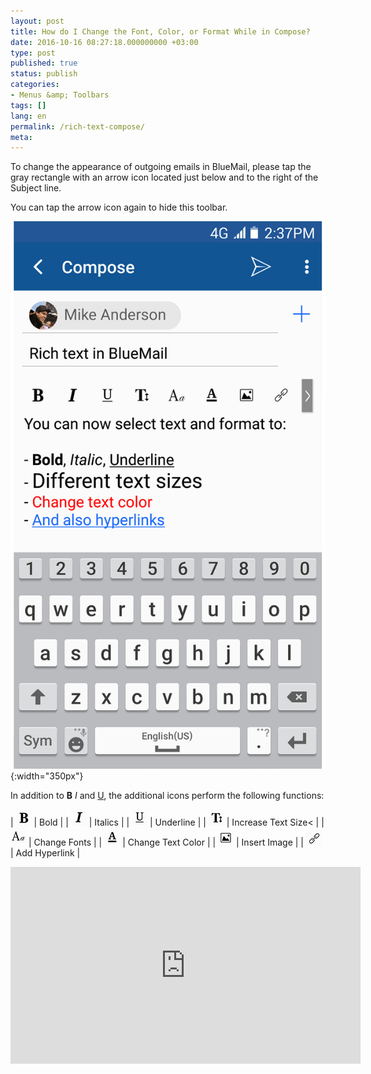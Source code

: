 ```yaml
---
layout: post
title: How do I Change the Font, Color, or Format While in Compose?
date: 2016-10-16 08:27:18.000000000 +03:00
type: post
published: true
status: publish
categories:
- Menus &amp; Toolbars
tags: []
lang: en
permalink: /rich-text-compose/
meta:
---
```


To change the appearance of outgoing emails in BlueMail, please tap the gray rectangle with an arrow icon located just below and to the right of the Subject line.

You can tap the arrow icon again to hide this toolbar.

![Google Play Rich Text](/assets/BlueMail_Google_Play_Rich_Text.png){:width="350px"}

In addition to **B** *I* and <span style="text-decoration: underline;">U</span>, the additional icons perform the following functions:

| ![Bold](/assets/Bold.png) | Bold |
| ![Italics](/assets/Italics.png) | Italics |
| ![Underline](/assets/Underline.png) | Underline |
| ![Text Size](/assets/Text_Size.png) | Increase Text Size< |
| ![Typeset](/assets/Typeset.png) | Change Fonts |
| ![Text Color](/assets/Text_Color.png) | Change Text Color |
| ![Insert Image](/assets/Add_Image.png) | Insert Image |
| ![Hyperlink](/assets/Insert_link.png) | Add Hyperlink |

<iframe src="https://www.youtube.com/embed/yYjHE5v26O8?list=PLXcA1xyD8E7dB0XsKApln4AqCumFbmOJK&amp;loop=1" width="560" height="315" frameborder="0" align="center" allowfullscreen="allowfullscreen"></iframe>